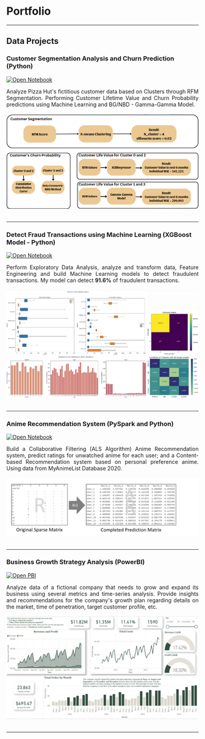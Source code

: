 # Portfolio
---
## Data Projects

### Customer Segmentation Analysis and Churn Prediction (Python)

[![Open Notebook](https://img.shields.io/badge/Jupyter-Open_Notebook-blue?logo=Jupyter)](projects/Customer%20Segmentation%20Analysis%20and%20Churn%20Prediction.html)

<div style="text-align: justify">Analyze Pizza Hut's fictitious customer data based on Clusters through RFM Segmentation. Performing Customer Lifetime Value and Churn Probability predictions using Machine Learning and BG/NBD - Gamma-Gamma Model.
</div>
<br>
<center><img src="images/output2.png"></center>
<br>

---

### Detect Fraud Transactions using Machine Learning (XGBoost Model - Python)

[![Open Notebook](https://img.shields.io/badge/Jupyter-Open_Notebook-blue?logo=Jupyter)](projects/Fraud%20Detection.html)

<div style="text-align: justify">Perform Exploratory Data Analysis, analyze and transform data, Feature Engineering and build Machine Learning models to detect fraudulent transactions. My model can detect <b>91.6%</b> of fraudulent transactions.</div>
<br>
<center><img src="images/fraud_detection_output.jpg"></center>
<br>

---

### Anime Recommendation System (PySpark and Python)

[![Open Notebook](https://img.shields.io/badge/Jupyter-Open_Notebook-blue?logo=Jupyter)](projects/Recommendation%20System.html)

<div style="text-align: justify">Build a Collaborative Filtering (ALS Algorithm) Anime Recommendation system, predict ratings for unwatched anime for each user; and a Content-based Recommendation system based on personal preference anime. Using data from MyAnimeList Database 2020.</div>
<br>
<center><img src="images/recommendation.png"></center>
<br>

---

### Business Growth Strategy Analysis (PowerBI)

[![Open PBI](https://img.shields.io/badge/PowerBI-Open_PowerBI-blue?logo=Power-BI)](projects/PowerBI%20Project.pbix)

<div style="text-align: justify">Analyze data of a fictional company that needs to grow and expand its business using several metrics and time-series analysis. Provide insights and recommendations for the company's growth plan regarding details on the market, time of penetration, target customer profile, etc.</div>
<br>
<center><img src="images/powerbi_output.jpg"></center>
<br>

---

